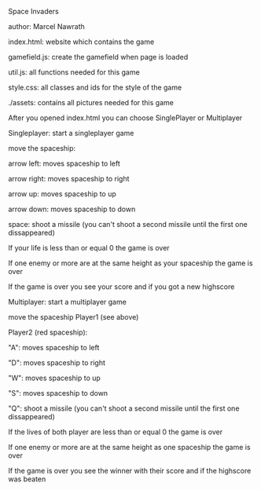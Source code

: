 Space Invaders

author: Marcel Nawrath

index.html: website which contains the game

gamefield.js: create the gamefield when page is loaded

util.js: all functions needed for this game

style.css: all classes and ids for the style of the game

./assets: contains all pictures needed for this game


After you opened index.html you can choose SinglePlayer or Multiplayer

Singleplayer:
start a singleplayer game

move the spaceship:

arrow left: moves spaceship to left

arrow right: moves spaceship to right

arrow up: moves spaceship to up

arrow down: moves spaceship to down

space: shoot a missile (you can't shoot a second missile until the first one dissappeared)

If your life is less than or equal 0 the game is over

If one enemy or more are at the same height as your spaceship the game is over

If the game is over you see your score and if you got a new highscore

Multiplayer:
start a multiplayer game

move the spaceship
Player1 (see above)

Player2 (red spaceship):

"A": moves spaceship to left

"D": moves spaceship to right

"W": moves spaceship to up

"S": moves spaceship to down

"Q": shoot a missile (you can't shoot a second missile until the first one dissappeared)

If the lives of both player are less than or equal 0 the game is over

If one enemy or more are at the same height as one spaceship the game is over

If the game is over you see the winner with their score and if the highscore was beaten
